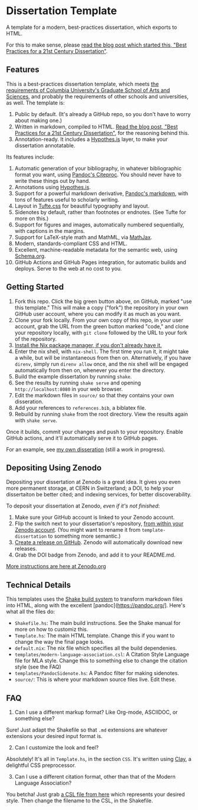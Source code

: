 # Dissertation Template

A template for a modern, best-practices dissertation, which exports to HTML.

For this to make sense, please [read the blog post which started this, "Best Practices for a 21st Century Dissertation"](http://jonreeve.com/2022/03/best-practices-dissertation/). 

## Features

This is a best-practices dissertation template, which meets [the requirements of Columbia University's Graduate School of Arts and Sciences](https://gsas.columbia.edu/content/formatting-guidelines-and-dissertation-template), and probably the requirements of other schools and universities, as well. The template is: 
 
1. Public by default. (It's already a GitHub repo, so you don't have to worry about making one.) 
2. Written in markdown, compiled to HTML. [Read the blog post, "Best Practices for a 21st Century Dissertation"](http://jonreeve.com/2022/03/best-practices-dissertation/), for the reasoning behind this. 
3. Annotation-ready. It includes a [Hypothes.is](https://web.hypothes.is/) layer, to make your dissertation annotatable. 

Its features include: 

1. Automatic generation of your bibliography, in whatever bibliographic format you want, using [Pandoc's Citeproc](https://pandoc.org/MANUAL.html#citations). You should never have to write these things out by hand. 
2. Annotations using [Hypothes.is](https://web.hypothes.is/). 
3. Support for a powerful markdown derivative, [Pandoc's markdown](https://pandoc.org/MANUAL.html#pandocs-markdown), with tons of features useful to scholarly writing. 
4. Layout in [Tufte.css](https://edwardtufte.github.io/tufte-css/) for beautiful typography and layout. 
5. Sidenotes by default, rather than footnotes or endnotes. (See Tufte for more on this.) 
6. Support for figures and images, automatically numbered sequentially, with captions in the margins. 
7. Support for LaTeX-style math and MathML, via [MathJax](https://www.mathjax.org/). 
8. Modern, standards-compliant CSS and HTML. 
9. Excellent, machine-readable metadata for the semantic web, using [Schema.org](https://schema.org/). 
10. GitHub Actions and GitHub Pages integration, for automatic builds and deploys. Serve to the web at no cost to you. 

## Getting Started

1. Fork this repo. Click the big green button above, on GitHub, marked "use this template." This will make a copy ("fork") the repository in your own GitHub user account, where you can modify it as much as you want. 
2. Clone your fork locally. From your own copy of this repo, in your user account, grab the URL from the green button marked "code," and clone your repository locally, with `git clone` followed by the URL to your fork of the repository. 
3. [Install the Nix package manager, if you don't already have it.](https://nixos.org/download.html)
4. Enter the nix shell, with `nix-shell`. The first time you run it, it might take a while, but will be instantaneous from then on. Alternatively, if you have `direnv`, simply run `direnv allow` once, and the nix shell will be engaged automatically from then on, whenever you enter the directory. 
5. Build the example dissertation by running `shake`. 
6. See the results by running `shake serve` and opening `http://localhost:8080` in your web browser. 
7. Edit the markdown files in `source/` so that they contains your own disseration. 
8. Add your references to `references.bib`, a biblatex file. 
9. Rebuild by running `shake` from the root directory. View the results again with `shake serve`. 

Once it builds, commit your changes and push to your repository. Enable GitHub actions, and it'll automatically serve it to GitHub pages. 

For an example, see [my own disseration](http://dissertation.jonreeve.com/) (still a work in progress).  

## Depositing Using Zenodo

Depositing your dissertation at Zenodo is a great idea. It gives you even more permanent storage, at CERN in Switzerland; a DOI, to help your dissertaiton be better cited; and indexing services, for better discoverability. 

To deposit your dissertation at Zenodo, *even if it's not finished*: 

1. Make sure your GitHub account is linked to your Zenodo account. 
2. Flip the switch next to your dissertation's repository, [from within your Zenodo account](https://zenodo.org/account/settings/github/). (You might want to rename it from `template-dissertation` to something more semantic.) 
3. [Create a release on GitHub](https://help.github.com/articles/creating-releases). Zenodo will automatically download new releases. 
4. Grab the DOI badge from Zenodo, and add it to your README.md. 

[More instructions are here at Zenodo.org](https://zenodo.org/account/settings/github/)

## Technical Details

This templates uses the [Shake build system](https://shakebuild.com/manual) to transform markdown files into HTML, along with the excellent [pandoc](https://pandoc.org/]. Here's what all the files do: 

- `Shakefile.hs`: The main build instructions. See the Shake manual for more on how to customiz this. 
- `Template.hs`: The main HTML template. Change this if you want to change the way the final page looks. 
- `default.nix`: The nix file which specifies all the build dependenies. 
- `templates/modern-language-association.csl`: A Citation Style Language file for MLA style. Change this to something else to change the citation style (see the FAQ)
- `templates/PandocSidenote.hs`: A Pandoc filter for making sidenotes. 
- `source/`: This is where your markdown source files live. Edit these. 
     
## FAQ

1. Can I use a different markup format? Like Org-mode, ASCIIDOC, or something else? 

Sure! Just adapt the Shakefile so that `.md` extensions are whatever extensions your desired input format is. 

2. Can I customize the look and feel? 

Absolutely! It's all in `Template.hs`, in the section `CSS`. It's written using [Clay](http://fvisser.nl/clay/), a delightful CSS preprocessor. 

3. Can I use a different citation format, other than that of the Modern Language Association? 

You betcha! Just grab [a CSL file from here](https://github.com/citation-style-language/styles) which represents your desired style. Then change the filename to the CSL, in the Shakefile. 

    
